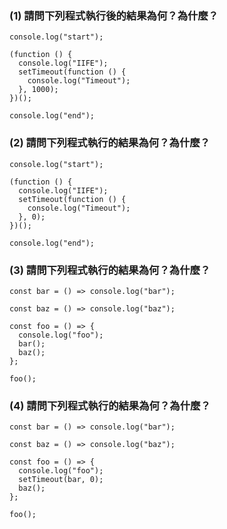 ### (1) 請問下列程式執行後的結果為何？為什麼？

```javascript=
console.log("start");

(function () {
  console.log("IIFE");
  setTimeout(function () {
    console.log("Timeout");
  }, 1000);
})();

console.log("end");
```

### (2) 請問下列程式執行的結果為何？為什麼？

```javascript=
console.log("start");

(function () {
  console.log("IIFE");
  setTimeout(function () {
    console.log("Timeout");
  }, 0);
})();

console.log("end");
```

### (3) 請問下列程式執行的結果為何？為什麼？

```javascript=
const bar = () => console.log("bar");

const baz = () => console.log("baz");

const foo = () => {
  console.log("foo");
  bar();
  baz();
};

foo();
```

### (4) 請問下列程式執行的結果為何？為什麼？
```javascript=
const bar = () => console.log("bar");

const baz = () => console.log("baz");

const foo = () => {
  console.log("foo");
  setTimeout(bar, 0);
  baz();
};

foo();
```